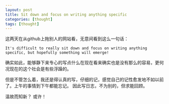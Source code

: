```yaml
---
layout: post
title: Sit down and focus on writing anything specific
categories: [thought]
tags: [thought]
---
```


这两天在从github上拖别人的网站看，无意间看到这么一句话：

    It's difficult to really sit down and focus on writing anything specific, but hopefully something will emerge!
    
确实如此，能够静下来专心的写点什么在现在看来确实也是没有那么的容易，更何况现在的这个社会是有些浮躁的。

但是不管怎么着，我还是得认真的写，仔细的记，感觉自己的记性愈发地不如以前了。上午的事情到下午都能忘记。
因此写日志，不为别的，但求能回顾。

温故而知新？ 或许！
